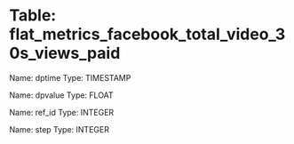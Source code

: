 Table: flat_metrics_facebook_total_video_30s_views_paid
=======================================================

Name: dptime
Type: TIMESTAMP

Name: dpvalue
Type: FLOAT

Name: ref_id
Type: INTEGER

Name: step
Type: INTEGER

